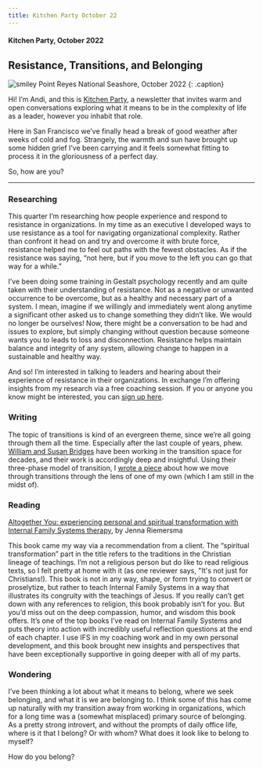```yaml
---
title: Kitchen Party October 22
---
```


#### Kitchen Party, October 2022

## Resistance, Transitions, and Belonging

![smiley](kp/oct22.jpeg)
Point Reyes National Seashore, October 2022
{: .caption}


Hi! I’m Andi, and this is [Kitchen Party](kitchen-party), a newsletter that invites warm and open conversations exploring what it means to be in the complexity of life as a leader, however you inhabit that role.

Here in San Francisco we’ve finally head a break of good weather after weeks of cold and fog. Strangely, the warmth and sun have brought up some hidden grief I’ve been carrying and it feels somewhat fitting to process it in the gloriousness of a perfect day.

So, how are you?

---

### Researching

This quarter I’m researching how people experience and respond to resistance in organizations. In my time as an executive I developed ways to use resistance as a tool for navigating organizational complexity. Rather than confront it head on and try and overcome it with brute force, resistance helped me to feel out paths with the fewest obstacles. As if the resistance was saying, “not here, but if you move to the left you can go that way for a while.”

I’ve been doing some training in Gestalt psychology recently and am quite taken with their understanding of resistance. Not as a negative or unwanted occurrence to be overcome, but as a healthy and necessary part of a system. I mean, imagine if we willingly and immediately went along anytime a significant other asked us to change something they didn’t like. We would no longer be ourselves! Now, there might be a conversation to be had and issues to explore, but simply changing without question because someone wants you to leads to loss and disconnection. Resistance helps maintain balance and integrity of any system, allowing change to happen in a sustainable and healthy way.

And so! I’m interested in talking to leaders and hearing about their experience of resistance in their organizations. In exchange I’m offering insights from my research via a free coaching session. If you or anyone you know might be interested, you can [sign up here](research).


### Writing

The topic of transitions is kind of an evergreen theme, since we’re all going through them all the time. Especially after the last couple of years, phew. [William and Susan Bridges](https://wmbridges.com) have been working in the transition space for decades, and their work is accordingly deep and insightful. Using their three-phase model of transition, I [wrote a piece](https://medium.com/method-matter/on-navigating-lifes-transitions-104d619316b9) about how we move through transitions through the lens of one of my own (which I am still in the midst of).


### Reading

[Altogether You: experiencing personal and spiritual transformation with Internal Family Systems therapy](https://www.amazon.com/Altogether-You-Experiencing-spiritual-transformation-ebook/dp/B089P38ZNZ/), by Jenna Riemersma

This book came my way via a recommendation from a client. The “spiritual transformation” part in the title refers to the traditions in the Christian lineage of teachings. I’m not a religious person but do like to read religious texts, so I felt pretty at home with it (as one reviewer says, "It's not just for Christians!). This book is not in any way, shape, or form trying to convert or proselytize, but rather to teach Internal Family Systems in a way that illustrates its congruity with the teachings of Jesus. If you really can’t get down with any references to religion, this book probably isn’t for you. But you’d miss out on the deep compassion, humor, and wisdom this book offers. It’s one of the top books I’ve read on Internal Family Systems and puts theory into action with incredibly useful reflection questions at the end of each chapter. I use IFS in my coaching work and in my own personal development, and this book brought new insights and perspectives that have been exceptionally supportive in going deeper with all of my parts.


### Wondering

I’ve been thinking a lot about what it means to belong, where we seek belonging, and what it is we are belonging to. I think some of this has come up naturally with my transition away from working in organizations, which for a long time was a (somewhat misplaced) primary source of belonging. As a pretty strong introvert, and without the prompts of daily office life, where is it that I belong? Or with whom? What does it look like to belong to myself?

How do you belong?
